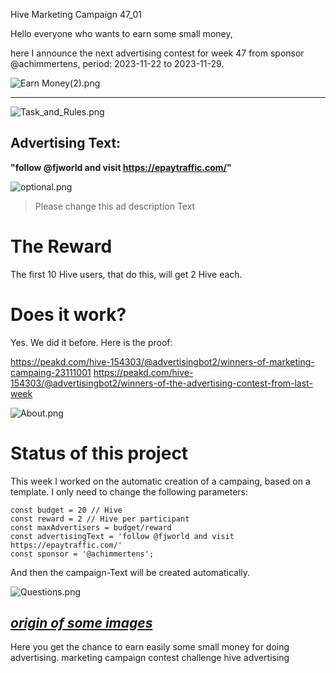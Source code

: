 Hive Marketing Campaign 47_01

Hello everyone who wants to earn some small money,

here I announce the next advertising contest for week 47 from sponsor @achimmertens, period: 2023-11-22 to 2023-11-29.

![Earn Money(2).png](https://files.peakd.com/file/peakd-hive/achimmertens/AKAr2pK3Nw7DhpREEcx2yQ1dSe3BQ4KKDFLKAWjNL9Ni952afaaKuqX68gTapsB.png)

---

![Task_and_Rules.png](https://files.peakd.com/file/peakd-hive/achimmertens/AKe5wHrNamDx6RNtvzvqhB4qwg2qhZTGoEtwSPhfsuwSEJhTjSajgbDFC77j8pa.png)

## Advertising Text:
**"follow @fjworld and visit https://epaytraffic.com/"**

![optional.png](https://files.peakd.com/file/peakd-hive/achimmertens/AKtSxwA38nJdyUdmvhncNmy6tW8CtYvXAw982Fh8BvMuxYgstc1eESWrwkNtsYn.png)

> Please change this ad description Text


# The Reward

The first 10 Hive users, that do this, will get 2 Hive each.


# Does it work?
Yes. We did it before. Here is the proof:

https://peakd.com/hive-154303/@advertisingbot2/winners-of-marketing-campaing-23111001
https://peakd.com/hive-154303/@advertisingbot2/winners-of-the-advertising-contest-from-last-week


![About.png](https://files.peakd.com/file/peakd-hive/achimmertens/AK299d4UG9ZMVqmPCk4bNmimT7nsX7e97oF5X92S4LFjZbapekr19HWa8BGonQF.png)

# Status of this project

This week I worked on the automatic creation of a campaing, based on a template. I only need to change the following parameters: 
```
const budget = 20 // Hive
const reward = 2 // Hive per participant
const maxAdvertisers = budget/reward
const advertisingText = 'follow @fjworld and visit https://epaytraffic.com/'
const sponsor = '@achimmertens';
```

And then the campaign-Text will be created automatically.

![Questions.png](https://files.peakd.com/file/peakd-hive/achimmertens/AKKRqJt1qnuNodPEACGiuC9iauEfvSWwo3w9ACbwELDzPg5VpvwJCsfsA8ptwYH.png)

*[origin of some images](https://photofunia.com/)*
---


Here you get the chance to earn easily some small money for doing advertising.
marketing campaign contest challenge hive advertising
